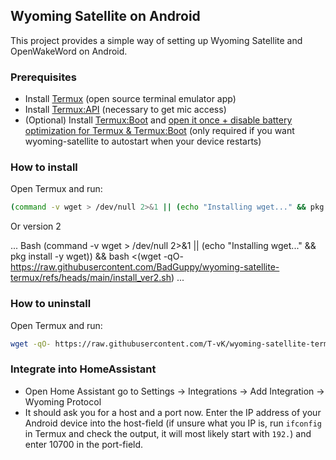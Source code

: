 ## Wyoming Satellite on Android

This project provides a simple way of setting up Wyoming Satellite and OpenWakeWord on Android.

### Prerequisites

- Install [Termux](https://github.com/termux/termux-app) (open source terminal emulator app)
- Install [Termux:API](https://github.com/termux/termux-api) (necessary to get mic access)
- (Optional) Install [Termux:Boot](https://github.com/termux/termux-boot) and [open it once + disable battery optimization for Termux & Termux:Boot](https://wiki.termux.com/wiki/Termux:Boot) (only required if you want wyoming-satellite to autostart when your device restarts)

### How to install

Open Termux and run:

``` Bash
(command -v wget > /dev/null 2>&1 || (echo "Installing wget..." && pkg install -y wget)) && bash <(wget -qO- https://raw.githubusercontent.com/T-vK/wyoming-satellite-termux/refs/heads/main/install.sh)

```

Or version 2 

... Bash
(command -v wget > /dev/null 2>&1 || (echo "Installing wget..." && pkg install -y wget)) && bash <(wget -qO- https://raw.githubusercontent.com/BadGuppy/wyoming-satellite-termux/refs/heads/main/install_ver2.sh)
...

### How to uninstall

Open Termux and run:

``` Bash
wget -qO- https://raw.githubusercontent.com/T-vK/wyoming-satellite-termux/refs/heads/main/uninstall.sh | bash
```
### Integrate into HomeAssistant

- Open Home Assistant go to Settings → Integrations → Add Integration → Wyoming Protocol
- It should ask you for a host and a port now. Enter the IP address of your Android device into the host-field (if unsure what you IP is, run `ifconfig` in Termux and check the output, it will most likely start with `192.`) and enter 10700 in the port-field.
